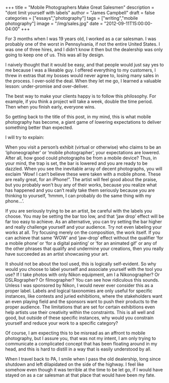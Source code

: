 +++
title =  "Mobile Photographers Make Great Salesmen"
description = "dont limit yourself with labels"
author = "James Campbell"
draft = false
categories = ["essays","photography"]
tags = ["writing","mobile photography"]
image = "/img/sales.jpg"
date = "2012-09-11T15:00:00-04:00"
+++

For 3 months when I was 19 years old, I worked as a car salesman. I was probably one of the worst in Pennsylvania, if not the entire United States. I was one of three hires, and I didn’t know it then but the dealership was only going to keep one of us. This was all by design.

I naively thought that it would be easy, and that people would just say yes to me because I was a likeable guy. I offered everything to my customers, I threw in extras that my bosses would never agree to, losing many sales in the process. I over-sold the deal. When they let me go, I learned a valuable lesson: under-promise and over-deliver.

The best way to make your clients happy is to follow this philosophy. For example, if you think a project will take a week, double the time period. Then when you finish early, everyone wins.

So getting back to the title of this post, in my mind, this is what mobile photography has become, a giant game of lowering expectations to deliver something better than expected. 

I will try to explain:

When you visit a person’s exhibit (virtual or otherwise) who claims to be an ‘iphoneographer’ or ‘mobile photographer’, your expectations are lowered. After all, how good could photographs be from a mobile device? Thus, in your mind, the trap is set, the bar is lowered and you are ready to be dazzled. When you see the inevitable array of decent photographs, you will exclaim ‘Wow! I can’t believe these were taken with a mobile phone. These are really great, for an iPhone!”. The artist will feel good about the praise, but you probably won’t buy any of their works, because you realize what has happened and you can’t really take them seriously because you are thinking to yourself, ‘hmmm, I can probably do the same thing with my phone…’. ​

If you are seriously trying to be an artist, be careful with the labels you choose. You may be setting the bar too low, and that ‘jaw drop’ effect will be far too easy to achieve. As an alternative, you can try setting the bar higher and really challenge yourself and your audience. Try not even labeling your works at all. Try focusing merely on the composition, the work itself. If you can achieve that same ‘WOW’ and ‘jaw-drop’ effect without the qualifier ‘for a mobile phone’ or ‘for a digital painting’ or ‘for an animated gif’ or any of the other phrases that qualify and undermine your creations, then you really have succeeded as an artist showcasing your art.

It should not be about the tool used, this is logically self-evident. So why would you choose to label yourself and associate yourself with the tool you use? If I take photos with only Nikon equipment, am I a Nikonographer? Or DSLRographer? Or filmographer? You can see how ridiculous this sounds. Unless I was sponsored by Nikon, I would never ever consider this as a proper label. Labels and logical taxonomies are only useful for specific instances, like contests and juried exhibitions, where the stakeholders want an even playing field and the sponsors want to push their products to the proper audience. The limitations that are set for certain exhibitions even help artists use their creativity within the constraints. This is all well and good, but outside of these specific instances, why would you constrain yourself and reduce your work to a specific category?

Of course, I am expecting this to be misread as an affront to mobile photography, but I assure you, that was not my intent, I am only trying to communicate a complicated concept that has been floating around in my head, and this is hard to distill in a way that is easily understood by all. 

When I travel back to PA, I smile when I pass the old dealership, long since shutdown and left dilapidated on the side of the highway. I feel like somehow even though it was terrible at the time to be let go, if I would have stayed on as a car salesman at that place that would have been my fate.
